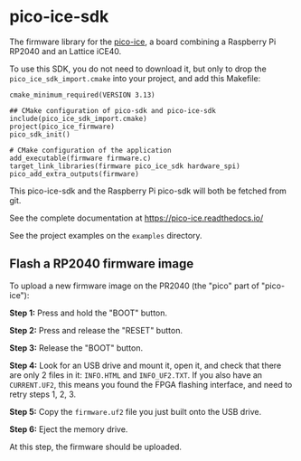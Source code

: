 pico-ice-sdk
============

The firmware library for the [pico-ice](https://pico-ice.readthedocs.io/),
a board combining a Raspberry Pi RP2040 and an Lattice iCE40.

To use this SDK, you do not need to download it, but only to drop the
`pico_ice_sdk_import.cmake` into your project, and add this Makefile:

```
cmake_minimum_required(VERSION 3.13)

## CMake configuration of pico-sdk and pico-ice-sdk
include(pico_ice_sdk_import.cmake)
project(pico_ice_firmware)
pico_sdk_init()

# CMake configuration of the application
add_executable(firmware firmware.c)
target_link_libraries(firmware pico_ice_sdk hardware_spi)
pico_add_extra_outputs(firmware)
```

This pico-ice-sdk and the Raspberry Pi pico-sdk will both be fetched
from git.

See the complete documentation at https://pico-ice.readthedocs.io/

See the project examples on the `examples` directory.


Flash a RP2040 firmware image
-----------------------------
To upload a new firmware image on the PR2040 (the "pico" part of "pico-ice"):

**Step 1:** Press and hold the "BOOT" button.

**Step 2:** Press and release the "RESET" button.

**Step 3:** Release the "BOOT" button.

**Step 4:** Look for an USB drive and mount it, open it, and check that there are only 2 files in it: `INFO.HTML` and `INFO_UF2.TXT`.
If you also have an `CURRENT.UF2`, this means you found the FPGA flashing interface, and need to retry steps 1, 2, 3.

**Step 5:** Copy the `firmware.uf2` file you just built onto the USB drive.

**Step 6:** Eject the memory drive.

At this step, the firmware should be uploaded.
